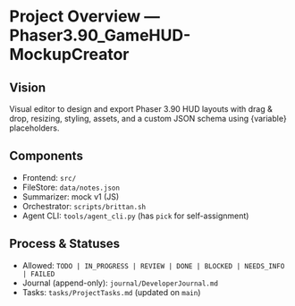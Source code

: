 # Project Overview — Phaser3.90_GameHUD-MockupCreator

## Vision
Visual editor to design and export Phaser 3.90 HUD layouts with drag & drop, resizing, styling, assets, and a custom JSON schema using {variable} placeholders.

## Components
- Frontend: `src/`
- FileStore: `data/notes.json`
- Summarizer: mock v1 (JS)
- Orchestrator: `scripts/brittan.sh`
- Agent CLI: `tools/agent_cli.py` (has `pick` for self-assignment)

## Process & Statuses
- Allowed: `TODO | IN_PROGRESS | REVIEW | DONE | BLOCKED | NEEDS_INFO | FAILED`
- Journal (append-only): `journal/DeveloperJournal.md`
- Tasks: `tasks/ProjectTasks.md` (updated on `main`)
